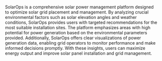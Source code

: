 SolarOps is a comprehensive solar power management platform designed to optimize solar grid placement and management. By analyzing crucial environmental factors such as solar elevation angles and weather conditions, SolarOps provides users with targeted recommendations for the most suitable installation sites. The platform emphasizes areas with high potential for power generation based on the environmental parameters provided. Additionally, SolarOps offers clear visualizations of power generation data, enabling grid operators to monitor performance and make informed decisions promptly. With these insights, users can maximize energy output and improve solar panel installation and grid management.
